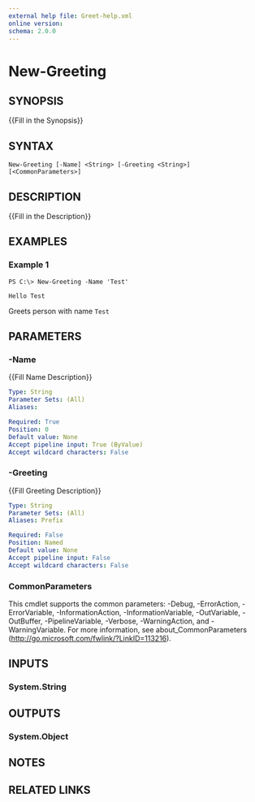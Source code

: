 ```yaml
---
external help file: Greet-help.xml
online version: 
schema: 2.0.0
---
```


# New-Greeting

## SYNOPSIS
{{Fill in the Synopsis}}

## SYNTAX

```
New-Greeting [-Name] <String> [-Greeting <String>] [<CommonParameters>]
```

## DESCRIPTION
{{Fill in the Description}}

## EXAMPLES

### Example 1
```
PS C:\> New-Greeting -Name 'Test'

Hello Test
```

Greets person with name `Test`

## PARAMETERS

### -Name
{{Fill Name Description}}

```yaml
Type: String
Parameter Sets: (All)
Aliases: 

Required: True
Position: 0
Default value: None
Accept pipeline input: True (ByValue)
Accept wildcard characters: False
```

### -Greeting
{{Fill Greeting Description}}

```yaml
Type: String
Parameter Sets: (All)
Aliases: Prefix

Required: False
Position: Named
Default value: None
Accept pipeline input: False
Accept wildcard characters: False
```

### CommonParameters
This cmdlet supports the common parameters: -Debug, -ErrorAction, -ErrorVariable, -InformationAction, -InformationVariable, -OutVariable, -OutBuffer, -PipelineVariable, -Verbose, -WarningAction, and -WarningVariable. For more information, see about_CommonParameters (http://go.microsoft.com/fwlink/?LinkID=113216).

## INPUTS

### System.String

## OUTPUTS

### System.Object

## NOTES

## RELATED LINKS

